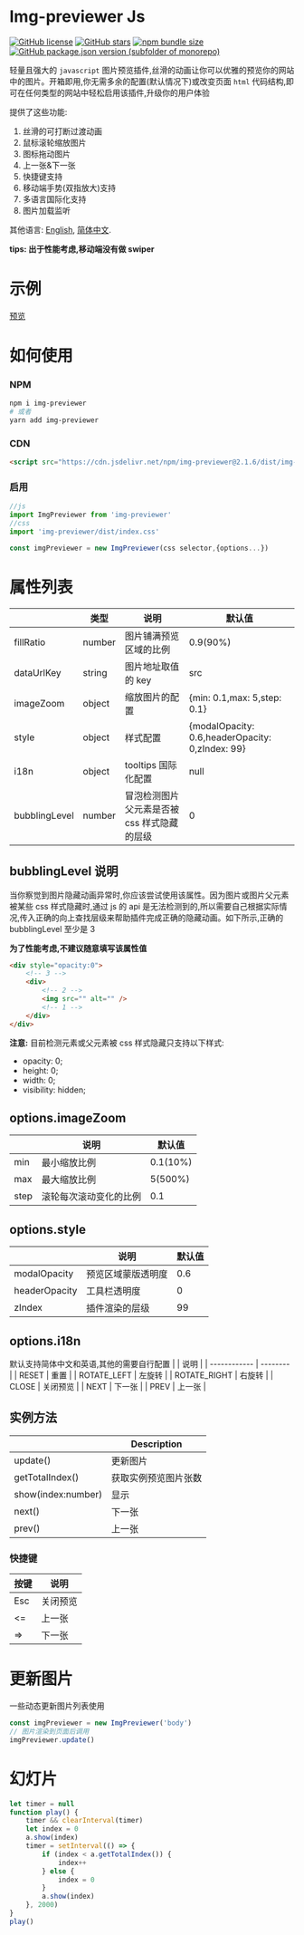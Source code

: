 # Img-previewer Js

[![GitHub license](https://img.shields.io/github/license/yue1123/img-previewer?style=flat-square)](https://github.com/yue1123/img-previewer/blob/main/LICENSE)
[![GitHub stars](https://img.shields.io/github/stars/yue1123/img-previewer?style=flat-square)](https://github.com/yue1123/img-previewer/stargazers)
<a href="https://www.npmjs.com/package/img-previewer">
<img src="https://img.shields.io/bundlephobia/minzip/img-previewer?color=%234ec820&style=flat-square" alt="npm bundle size">
</a>
<a href="https://github.com/yue1123/img-previewer/releases">
<img src="https://img.shields.io/github/package-json/v/yue1123/img-previewer?color=f90&style=flat-square" alt="GitHub package.json version (subfolder of monorepo)">
</a>

轻量且强大的 `javascript` 图片预览插件,丝滑的动画让你可以优雅的预览你的网站中的图片。开箱即用,你无需多余的配置(默认情况下)或改变页面 `html` 代码结构,即可在任何类型的网站中轻松启用该插件,升级你的用户体验

提供了这些功能:

1. 丝滑的可打断过渡动画
2. 鼠标滚轮缩放图片
3. 图标拖动图片
4. 上一张&下一张
5. 快捷键支持
6. 移动端手势(双指放大)支持
7. 多语言国际化支持
8. 图片加载监听

其他语言: [English](./README.md), [简体中文](./README.zh_cn.md).

**tips: 出于性能考虑,移动端没有做 swiper**

# 示例

[预览](https://yue1123.github.io/img-previewer/demo/)

# 如何使用

### NPM

```bash
npm i img-previewer
# 或者
yarn add img-previewer
```

### CDN

```html
<script src="https://cdn.jsdelivr.net/npm/img-previewer@2.1.6/dist/img-previewer.min.js"></script>
```

### 启用

```js
//js
import ImgPreviewer from 'img-previewer'
//css
import 'img-previewer/dist/index.css'

const imgPreviewer = new ImgPreviewer(css selector,{options...})
```

# 属性列表

|               | 类型   | 说明                                        | 默认值                                          |
| ------------- | ------ | ------------------------------------------- | ----------------------------------------------- |
| fillRatio     | number | 图片铺满预览区域的比例                      | 0.9(90%)                                        |
| dataUrlKey    | string | 图片地址取值的 key                          | src                                             |
| imageZoom     | object | 缩放图片的配置                              | {min: 0.1,max: 5,step: 0.1}                     |
| style         | object | 样式配置                                    | {modalOpacity: 0.6,headerOpacity: 0,zIndex: 99} |
| i18n          | object | tooltips 国际化配置                         | null                                            |
| bubblingLevel | number | 冒泡检测图片父元素是否被 css 样式隐藏的层级 | 0                                               |

## bubblingLevel 说明

当你察觉到图片隐藏动画异常时,你应该尝试使用该属性。因为图片或图片父元素被某些 css 样式隐藏时,通过 js 的 api 是无法检测到的,所以需要自己根据实际情况,传入正确的向上查找层级来帮助插件完成正确的隐藏动画。如下所示,正确的 bubblingLevel 至少是 3

**为了性能考虑,不建议随意填写该属性值**

```html
<div style="opacity:0">
	<!-- 3 -->
	<div>
		<!-- 2 -->
		<img src="" alt="" />
		<!-- 1 -->
	</div>
</div>
```

**注意:**
目前检测元素或父元素被 css 样式隐藏只支持以下样式:

- opacity: 0;
- height: 0;
- width: 0;
- visibility: hidden;

## options.imageZoom

|      | 说明                   | 默认值   |
| ---- | ---------------------- | -------- |
| min  | 最小缩放比例           | 0.1(10%) |
| max  | 最大缩放比例           | 5(500%)  |
| step | 滚轮每次滚动变化的比例 | 0.1      |

## options.style

|               | 说明               | 默认值 |
| ------------- | ------------------ | ------ |
| modalOpacity  | 预览区域蒙版透明度 | 0.6    |
| headerOpacity | 工具栏透明度       | 0      |
| zIndex        | 插件渲染的层级     | 99     |

## options.i18n

默认支持简体中文和英语,其他的需要自行配置
| | 说明 |
| ------------ | -------- |
| RESET | 重置 |
| ROTATE_LEFT | 左旋转 |
| ROTATE_RIGHT | 右旋转 |
| CLOSE | 关闭预览 |
| NEXT | 下一张 |
| PREV | 上一张 |

## 实例方法

|                    | Description          |
| ------------------ | -------------------- |
| update()           | 更新图片             |
| getTotalIndex()    | 获取实例预览图片张数 |
| show(index:number) | 显示                 |
| next()             | 下一张               |
| prev()             | 上一张               |

### 快捷键

| 按键 | 说明     |
| ---- | -------- |
| Esc  | 关闭预览 |
| <=   | 上一张   |
| =>   | 下一张   |

# 更新图片

一些动态更新图片列表使用

```js
const imgPreviewer = new ImgPreviewer('body')
// 图片渲染到页面后调用
imgPreviewer.update()
```

# 幻灯片

```js
let timer = null
function play() {
	timer && clearInterval(timer)
	let index = 0
	a.show(index)
	timer = setInterval(() => {
		if (index < a.getTotalIndex()) {
			index++
		} else {
			index = 0
		}
		a.show(index)
	}, 2000)
}
play()
```
